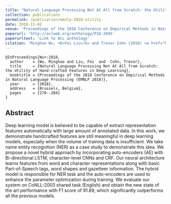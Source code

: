 ```yaml
---
title: "Natural Language Processing Not At All from Scratch: the Utility of Hand-crafted Features in Deep Learning"
collection: publications
permalink: /publication/emnlp-2018-utility
date: 2018-11-02
venue: 'Proceedings of the 2018 Conference on Empirical Methods in Natural Language Processing (EMNLP 2018)'
paperurl: 'http://aclweb.org/anthology/P18-2045'
paperurltext: 'Link to ACL anthology'
citation: 'Minghao Wu, <b>Fei Liu</b> and Trevor Cohn (2018) <a href="http://liufly.github.io/files/papers/acl-2018.pdf"><u>Natural Language Processing Not At All from Scratch: the Utility of Hand-crafted Features in Deep Learning</u></a>, In <i>Proceedings of the 2018 Conference on Empirical Methods in Natural Language Processing (EMNLP 2018)</i>, Brussels, Belgium, pp. 278-284.'
---
```


```
@InProceedings{Wu+:2018,
  author    = {Wu, Minghao and Liu, Fei  and  Cohn, Trevor},
  title     = {Natural Language Processing Not At All from Scratch: the Utility of Hand-crafted Features in Deep Learning},
  booktitle = {Proceedings of the 2018 Conference on Empirical Methods in Natural Language Processing (EMNLP 2018)},
  year      = {2018},
  address   = {Brussels, Belgium},
  pages     = {278--284}
}
```

## Abstract
Deep learning model is believed to be capable of extract representation features automatically with large amount of annotated data. In this work, we demonstrate handcrafted features are still meaningful in deep learning models, especially when the volume of training data is insufficient. We take name entity recognition (NER) as a case study to demonstrate this idea. We propose a novel hybrid approach by incorporating auto-encoders (AE) with Bi-directional LSTM, character-level CNNs and CRF.  Our neural architecture learns features from word and character representations along with basic Part-of-Speech tags, word shapes and gazetteer information. The hybrid model is responsible for NER task and the auto-encoders are used to enhance the parameter optimization during training. We evaluate our system on CoNLL-2003 shared task (English) and obtain the new state of the art performance with F1 score of 91.89, which significantly outperforms all the previous models.